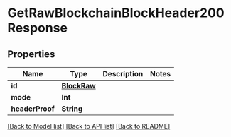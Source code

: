 # GetRawBlockchainBlockHeader200Response

## Properties
Name | Type | Description | Notes
------------ | ------------- | ------------- | -------------
**id** | [**BlockRaw**](BlockRaw.md) |  | 
**mode** | **Int** |  | 
**headerProof** | **String** |  | 

[[Back to Model list]](../README.md#documentation-for-models) [[Back to API list]](../README.md#documentation-for-api-endpoints) [[Back to README]](../README.md)


